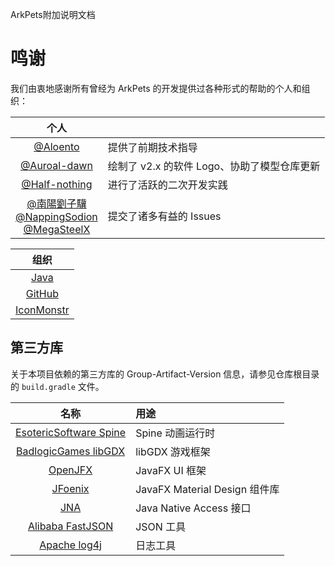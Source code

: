 ArkPets附加说明文档
# 鸣谢

我们由衷地感谢所有曾经为 ArkPets 的开发提供过各种形式的帮助的个人和组织：

|                                                                    个人                                                                     |                             |
|:-----------------------------------------------------------------------------------------------------------------------------------------:|:----------------------------|
|                                                  [@Aloento](https://github.com/aloento)                                                   | 提供了前期技术指导                   |
|                                             [@Auroal-dawn](https://github.com/bicaoluoshuang)                                             | 绘制了 v2.x 的软件 Logo、协助了模型仓库更新 |
|                                             [@Half-nothing](https://github.com/half-nothing)                                              | 进行了活跃的二次开发实践                |
| [@南陽劉子驥](https://github.com/KaiserWilheim)<br>[@NappingSodion](https://github.com/KJH-x)<br>[@MegaSteelX](https://github.com/MegaSteelX)  | 提交了诸多有益的 Issues             |

|                  组织                  |
|:------------------------------------:|
| [Java](https://www.oracle.com/java)  |
|     [GitHub](https://github.com)     |
| [IconMonstr](https://iconmonstr.com) |


## 第三方库
关于本项目依赖的第三方库的 Group-Artifact-Version 信息，请参见仓库根目录的 `build.gradle` 文件。

|                           名称                            | 用途                         |
|:-------------------------------------------------------:|:---------------------------|
| [EsotericSoftware Spine](https://esotericsoftware.com)  | Spine 动画运行时                |
|    [BadlogicGames libGDX](https://badlogicgames.com)    | libGDX 游戏框架                |
|              [OpenJFX](https://openjfx.io)              | JavaFX UI 框架               |
|     [JFoenix](https://github.com/sshahine/JFoenix)      | JavaFX Material Design 组件库 |
|    [JNA](https://github.com/java-native-access/jna)     | Java Native Access 接口      |
| [Alibaba FastJSON](https://github.com/alibaba/fastjson) | JSON 工具                    |
|    [Apache log4j](https://logging.apache.org/log4j)     | 日志工具                       |
